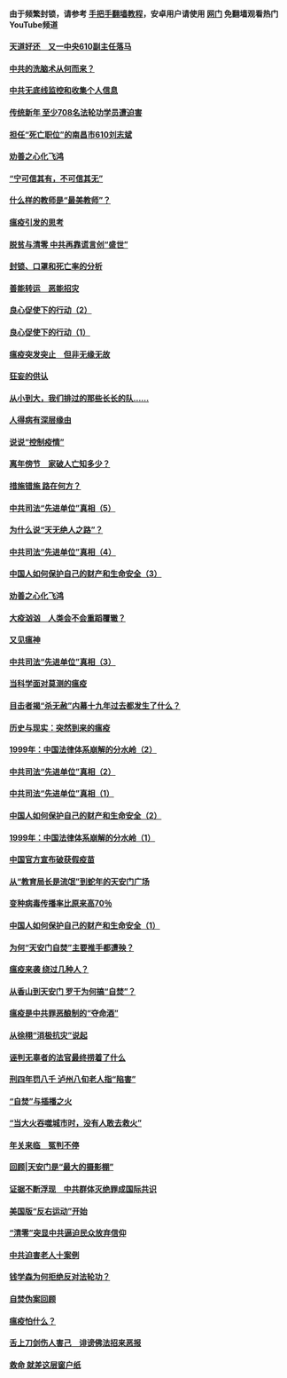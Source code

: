 #### 由于频繁封锁，请参考 [手把手翻墙教程](https://github.com/gfw-breaker/guides/wiki/)，安卓用户请使用 [网门](https://github.com/gfw-breaker/nogfw/blob/master/dl.md?t=03172200) 免翻墙观看热门YouTube频道 

#### [天道好还　又一中央610副主任落马](../pages/19/422155.md?t=03172200) 

#### [中共的洗脑术从何而来？](../pages/19/422154.md?t=03172200) 

#### [中共无底线监控和收集个人信息](../pages/19/422039.md?t=03172200) 

#### [传统新年 至少708名法轮功学员遭迫害](../pages/19/421946.md?t=03172200) 

#### [担任“死亡职位”的南昌市610刘志斌](../pages/19/421957.md?t=03172200) 

#### [劝善之心化飞鸿](../pages/19/421164.md?t=03172200) 

#### [“宁可信其有，不可信其无”](../pages/19/421691.md?t=03172200) 

#### [什么样的教师是“最美教师”？](../pages/19/421755.md?t=03172200) 

#### [瘟疫引发的思考](../pages/19/421594.md?t=03172200) 

#### [脱贫与清零 中共再靠谎言创“盛世”](../pages/19/421590.md?t=03172200) 

#### [封锁、口罩和死亡率的分析](../pages/19/421495.md?t=03172200) 

#### [善能转运　恶能招灾](../pages/19/421334.md?t=03172200) 

#### [良心促使下的行动（2）](../pages/19/421361.md?t=03172200) 

#### [良心促使下的行动（1）](../pages/19/421302.md?t=03172200) 

#### [瘟疫突发突止　但非无缘无故](../pages/19/421281.md?t=03172200) 

#### [狂妄的供认](../pages/19/421199.md?t=03172200) 

#### [从小到大，我们排过的那些长长的队……](../pages/19/421243.md?t=03172200) 

#### [人得病有深层缘由](../pages/19/420864.md?t=03172200) 

#### [说说“控制疫情”](../pages/19/420831.md?t=03172200) 

#### [离年傍节　家破人亡知多少？](../pages/19/420563.md?t=03172200) 

#### [措施错施  路在何方？](../pages/19/420076.md?t=03172200) 

#### [中共司法“先进单位”真相（5）](../pages/19/419453.md?t=03172200) 

#### [为什么说“天无绝人之路”？](../pages/19/419618.md?t=03172200) 

#### [中共司法“先进单位”真相（4）](../pages/19/419452.md?t=03172200) 

#### [中国人如何保护自己的财产和生命安全（3）](../pages/19/419405.md?t=03172200) 

#### [劝善之心化飞鸿](../pages/19/418758.md?t=03172200) 

#### [大疫汹汹　人类会不会重蹈覆辙？](../pages/19/419691.md?t=03172200) 

#### [又见瘟神](../pages/19/419225.md?t=03172200) 

#### [中共司法“先进单位”真相（3）](../pages/19/419451.md?t=03172200) 

#### [当科学面对莫测的瘟疫](../pages/19/419625.md?t=03172200) 

#### [目击者揭“杀无赦”内幕十九年过去都发生了什么？](../pages/19/419617.md?t=03172200) 

#### [历史与现实：突然到来的瘟疫](../pages/19/419619.md?t=03172200) 

#### [1999年：中国法律体系崩解的分水岭（2）](../pages/19/419455.md?t=03172200) 

#### [中共司法“先进单位”真相（2）](../pages/19/419450.md?t=03172200) 

#### [中共司法“先进单位”真相（1）](../pages/19/419449.md?t=03172200) 

#### [中国人如何保护自己的财产和生命安全（2）](../pages/19/419404.md?t=03172200) 

#### [1999年：中国法律体系崩解的分水岭（1）](../pages/19/419454.md?t=03172200) 

#### [中国官方宣布破获假疫苗](../pages/19/419504.md?t=03172200) 

#### [从“教育局长是流氓”到蛇年的天安门广场](../pages/19/419470.md?t=03172200) 

#### [变种病毒传播率比原来高70％](../pages/19/419456.md?t=03172200) 

#### [中国人如何保护自己的财产和生命安全（1）](../pages/19/419403.md?t=03172200) 

#### [为何“天安门自焚”主要推手都遭殃？](../pages/19/419348.md?t=03172200) 

#### [瘟疫来袭 绕过几种人？](../pages/19/419349.md?t=03172200) 

#### [从香山到天安门 罗干为何搞“自焚”？](../pages/19/419270.md?t=03172200) 

#### [瘟疫是中共罪恶酿制的“夺命酒”](../pages/19/419223.md?t=03172200) 

#### [从徐栩“消极抗灾”说起](../pages/19/419224.md?t=03172200) 

#### [诬判无辜者的法官最终捞着了什么](../pages/19/419268.md?t=03172200) 

#### [刑四年罚八千 泸州八旬老人指“陷害”](../pages/19/419232.md?t=03172200) 

#### [“自焚”与插播之火](../pages/19/419226.md?t=03172200) 

#### [“当大火吞噬城市时，没有人敢去救火”](../pages/19/419077.md?t=03172200) 

#### [年关来临　冤判不停](../pages/19/419093.md?t=03172200) 

#### [回顾|天安门是“最大的摄影棚”](../pages/19/380866.md?t=03172200) 

#### [证据不断浮现　中共群体灭绝罪成国际共识](../pages/19/419031.md?t=03172200) 

#### [美国版“反右运动”开始](../pages/19/419030.md?t=03172200) 

#### [“清零”突显中共逼迫民众放弃信仰](../pages/19/418995.md?t=03172200) 

#### [中共迫害老人十案例](../pages/19/418831.md?t=03172200) 

#### [钱学森为何拒绝反对法轮功？](../pages/19/418905.md?t=03172200) 

#### [自焚伪案回顾](../pages/19/418799.md?t=03172200) 

#### [瘟疫怕什么？](../pages/19/418800.md?t=03172200) 

#### [舌上刀剑伤人害己　诽谤佛法招来恶报](../pages/19/418731.md?t=03172200) 

#### [救命 就差这层窗户纸](../pages/19/418706.md?t=03172200) 

